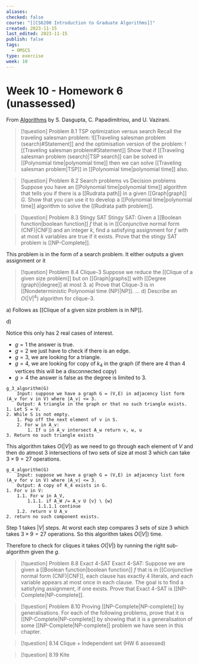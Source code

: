 ```yaml
---
aliases: 
checked: false
course: "[[CS6200 Introduction to Graduate Algorithms]]"
created: 2023-11-15
last_edited: 2023-11-15
publish: false
tags:
  - OMSCS
type: exercise
week: 10
---
```

# Week 10 - Homework 6 (unassessed)

From [Algorithms](http://algorithmics.lsi.upc.edu/docs/Dasgupta-Papadimitriou-Vazirani.pdf) by S. Dasgupta, C. Papadimitriou, and U. Vazirani.

> [!question] Problem 8.1 TSP optimization versus search
> Recall the traveling salesman problem:
> ![[Traveling salesman problem (search)#Statement]]
> and the optimisation version of the problem:
> ![[Traveling salesman problem#Statement]]
> Show that if [[Traveling salesman problem (search)|TSP search]] can be solved in [[Polynomial time|polynomial time]] then we can solve [[Traveling salesman problem|TSP]] in [[Polynomial time|polynomial time]] also.



>[!question] Problem 8.2 Search problems vs Decision problems
>Suppose you have an [[Polynomial time|polynomial time]] algorithm that tells you if there is a [[Rudrata path]] in a given [[Graph|graph]] $G$. Show that you can use it to develop a [[Polynomial time|polynomial time]] algorithm to solve the [[Rudrata path problem]].



>[!question] Problem 8.3 Stingy SAT
>Stingy SAT: Given a [[Boolean function|boolean function]] $f$ that is in [[Conjunctive normal form (CNF)|CNF]] and an integer $k$, find a satisfying assignment for $f$ with at most $k$ variables are true if it exists. 
>Prove that the stingy SAT problem is [[NP-Complete]].

This problem is in the form of a search problem. It either outputs a given assignment or it 

>[!question] Problem 8.4 Clique-3
>Suppose we reduce the [[Clique of a given size problem]] but on [[Graph|graphs]] with [[Degree (graph)|degree]] at most 3.
>a) Prove that Clique-3 is in [[Nondeterministic Polynomial time (NP)|NP]].
>...
>d) Describe an $O(\vert V \vert^4)$ algorithm for clique-3.

a) Follows as [[Clique of a given size problem is in NP]].

d)

Notice this only has 2 real cases of interest.
- $g = 1$ the answer is true.
- $g = 2$ we just have to check if there is an edge.
- $g = 3$, we are looking for a triangle.
- $g = 4$, we are looking for copy of $k_4$ in the graph (if there are 4 than 4 vertices this will be a disconnected copy)
- $g > 4$ the answer is false as the degree is limited to 3.

```
g_3_algorithm(G)
	Input: suppose we have a graph G = (V,E) in adjacency list form (A_v for v in V) where |A_v| <= 3.
	Output: A triangle in the graph or that no such triangle exists.
1. Let S = V.
2. While S is not empty.
	1. Pop off the next element of v in S.
	2. For w in A_v:
		1. If u in A_v intersect A_w return v, w, u
3. Return no such triangle exists
```

This algorithm takes $O(\vert V \vert)$ as we need to go through each element of $V$ and then do atmost 3 intersections of two sets of size at most 3 which can take $3 \times 9 = 27$ operations. 

```
g_4_algorithm(G)
	Input: suppose we have a graph G = (V,E) in adjacency list form (A_v for v in V) where |A_v| <= 3.
	Output: A copy of K_4 exists in G.
1. For v in V:
	1.1. For w in A_V,
		1.1.1. if A_W /= A_v U {v} \ {w}
			1.1.1.1 continue
	1.2. return v U A_v
2. return no such component exists.
```

Step 1 takes $\vert V \vert$ steps. At worst each step compares 3 sets of size 3 which takes $3 \times 9 = 27$ operations. So this algorithm takes $O(\vert V \vert)$ time.

Therefore to check for cliques it takes $O(\vert V \vert)$ by running the right sub-algorithm given the $g$. 

>[!question] Problem 8.8 Exact 4-SAT
>Exact 4-SAT: Suppose we are given a [[Boolean function|boolean function]] $f$ that is in [[Conjunctive normal form (CNF)|CNF]], each clause has exactly 4 literals, and each variable appears at most once in each clause. The goal is to find a satisfying assignment, if one exists.
>Prove that Exact 4-SAT is [[NP-Complete|NP-complete]]. 



>[!question] Problem 8.10
>Proving [[NP-Complete|NP-complete]] by generalisations. For each of the following problems, prove that it is [[NP-Complete|NP-complete]] by showing that it is a generalisation of some [[NP-Complete|NP-complete]] problem we have seen in this chapter.



>[!question] 8.14 Clique + Independent set (HW 6 assessed)

>[!question] 8.19 Kite
